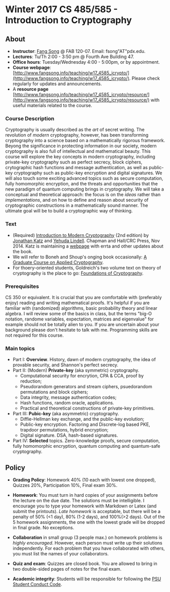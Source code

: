 # Winter 2017 CS 485/585 - Introduction to Cryptography

## About

*  **Instructor**: [Fang Song](http://www.fangsong.info) @ FAB 120-07. Email: fsong"AT"pdx.edu.
*  **Lectures**: Tu/Th 2:00 - 3:50 pm @ Fourth Ave Building 47.
*  **Office hours**: Tuesday/Wednesday 4:00 - 5:00pm, or by appointment. 
*  **Course webpage**: [http://www.fangsong.info/teaching/w17_4585_icrypto/](http://www.fangsong.info/teaching/w17_4585_icrypto/). Please check regularly for updates and announcements.
* A **resource page** [http://www.fangsong.info/teaching/w17_4585_icrypto/resource/](http://www.fangsong.info/teaching/w17_4585_icrypto/resource/) with useful materials related to the course. 

### Course Description

Cryptography is usually described as the _art_ of secret writing. The
revolution of _modern_ cryptography, however, has been transforming
cryptography into a science based on a mathematically rigorous
framework. Beyong the significance in protecting information in our
society, modern cryptography is also full of intellectual and
mathematical beauty. This course will explore the key concepts in
modern cryptography, including private-key cryptography such as
perfect secrecy, block ciphers, crytographic hash functions and
message authentication, as well as public-key cryptography such as
public-key encryption and digital signatures. We will also touch some
exciting advanced topics such as secure computation, fully homomorphic
encryption, and the threats and opportunities that the new paradigm of
quantum computing brings in cryptography. We will take a conceptual
and theoretical approach: the focus is on the _ideas_ rather than
_implementations_, and on how to define and reason about security of
cryptographic constructions in a mathematically sound manner. The
ultimate goal will be to build a cryptographic way of thinking.

### Text

* (Required) [Introduction to Modern
Cryptography](http://www.cs.umd.edu/~jkatz/imc.html)
(2nd edition) by [Jonathan
Katz](http://www.cs.umd.edu/~jkatz) and [Yehuda
Lindell](http://u.cs.biu.ac.il/~lindell/).  Chapman
and Hall/CRC Press, Nov 2014. Katz is maintaining a
[webpage](http://www.cs.umd.edu/~jkatz/imc.html) with
errta and other updates about the book.
* We will refer to Boneh and Shoup's onging book occasionally:
[A Graduate Course on Applied Cryptography](https://crypto.stanford.edu/~dabo/cryptobook/).
* For thoery-oriented students, Goldreich's two volume text on theory
  of cryptography is the place to go: [Foundations of
  Cryptography](http://www.wisdom.weizmann.ac.il/~oded/foc-book.html).


### Prerequisites

CS 350 or equivalent. It is crucial that you are comfortable with
(preferably enjoy) reading and writing mathematical proofs. It's
helpful if you are familiar with (randomized) algorithms, basic
probability theory and linear algebra. I will review some of the
basics in class, but the terms "big-O notation, randome variables,
expectation, matrices and eigenvalue" for example should not be
totally alien to you. If you are uncertain about your background
please don't hesitate to talk with me. Programming skills are not
required for this course.

### Main topics

* Part I: **Overview**. History, dawn of modern cryptography, the idea of provable
security, and Shannon's perfect secrecy.
* Part II: (Modern) **Private-key** (aka symmetric) cryptography.
  * Computational security for encrytion, CPA & CCA, proof by reduction;
  * Pseudorandom generators and stream ciphers, psuedorandom permutations and block ciphers;
  * Data integrity, message authentication codes; 
  * Hash functions, random oracle, applications.
  * Practical and theoretical constructions of private-key primitives.
* Part III: **Pubic-key** (aka asymmetric) cryptography.
  * Diffie-Hellman key exchange, and the public-key evolution;
  * Public-key encryption. Factoring and Discrete-log based PKE, trapdoor permutations, hybrid encryption;
  * Digital signature. DSA, hash-based signatures. 
* Part IV: **Selected** topics. Zero-knowledge proofs, secure computation, fully homomorphic encryption, quantum computing and quantum-safe cryptography. 

## Policy


* **Grading Policy**: Homework 40% (10 each with lowest one dropped),
     Quizzes 20%, Participation 10%, Final exam 30%.

* **Homework**: You must turn in hard copies of your assignments
     before the lecture on the due date. The solutions must be
     intelligible. I encourage you to type your homework with Markdown
     or Latex (and submit the printouts). _Late homework_ is
     acceptable, but there will be a penalty of 50% (<1 day), 80% (1-2
     days), and 100%(>2 days). Out of the 5 homework assignments, the
     one with the lowest grade will be dropped in final grade. No
     exceptions.

* **Collaboration** in small group (3 people max.) on homework
     problems is _highly encouraged_. However, each person must write
     up their solutions independently. For each problem that you have
     collaborated with others, you must list the names of your
     collaborators.

* **Quiz and exam**: Quizzes are closed book. You are allowed to bring
    in two double-sided pages of notes for the final exam.

*  **Academic integrity**: Students will be responsible for following the [PSU Student Conduct Code](http://www.pdx.edu/dos/codeofconduct). 



